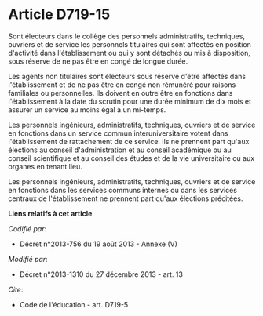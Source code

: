 # Article D719-15

Sont électeurs dans le collège des personnels administratifs, techniques, ouvriers et de service les personnels titulaires
qui sont affectés en position d'activité dans l'établissement ou qui y sont détachés ou mis à disposition, sous réserve de ne
pas être en congé de longue durée. 

Les agents non titulaires sont électeurs sous réserve d'être affectés dans l'établissement et de ne pas être en congé non
rémunéré pour raisons familiales ou personnelles. Ils doivent en outre être en fonctions dans l'établissement à la date du
scrutin pour une durée minimum de dix mois et assurer un service au moins égal à un mi-temps. 

Les personnels ingénieurs, administratifs, techniques, ouvriers et de service en fonctions dans un service commun
interuniversitaire votent dans l'établissement de rattachement de ce service. Ils ne prennent part qu'aux élections au
conseil d'administration et au conseil académique ou au conseil scientifique et au conseil des études et de la vie
universitaire ou aux organes en tenant lieu.  

Les personnels ingénieurs, administratifs, techniques, ouvriers et de service en fonctions dans les services communs internes
ou dans les services centraux de l'établissement ne prennent part qu'aux élections précitées.

**Liens relatifs à cet article**

_Codifié par_:

  - Décret n°2013-756 du 19 août 2013 -  Annexe (V)

_Modifié par_:

  - Décret n°2013-1310 du 27 décembre 2013 - art. 13

_Cite_:

  - Code de l'éducation - art. D719-5
